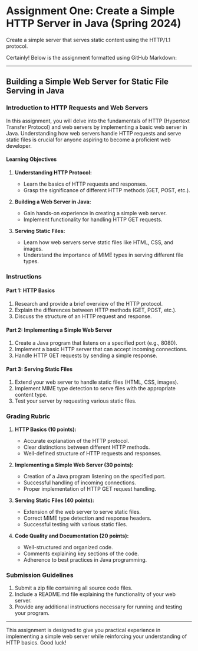 # Assignment One: Create a Simple HTTP Server in Java (Spring 2024)

Create a simple server that serves static content using the HTTP/1.1 protocol.

Certainly! Below is the assignment formatted using GitHub Markdown:

---

## Building a Simple Web Server for Static File Serving in Java

### Introduction to HTTP Requests and Web Servers

In this assignment, you will delve into the fundamentals of HTTP (Hypertext Transfer Protocol) and web servers by implementing a basic web server in Java. Understanding how web servers handle HTTP requests and serve static files is crucial for anyone aspiring to become a proficient web developer.

#### Learning Objectives

1. **Understanding HTTP Protocol:**
   - Learn the basics of HTTP requests and responses.
   - Grasp the significance of different HTTP methods (GET, POST, etc.).

2. **Building a Web Server in Java:**
   - Gain hands-on experience in creating a simple web server.
   - Implement functionality for handling HTTP GET requests.

3. **Serving Static Files:**
   - Learn how web servers serve static files like HTML, CSS, and images.
   - Understand the importance of MIME types in serving different file types.

### Instructions

#### Part 1: HTTP Basics

1. Research and provide a brief overview of the HTTP protocol.
2. Explain the differences between HTTP methods (GET, POST, etc.).
3. Discuss the structure of an HTTP request and response.

#### Part 2: Implementing a Simple Web Server

1. Create a Java program that listens on a specified port (e.g., 8080).
2. Implement a basic HTTP server that can accept incoming connections.
3. Handle HTTP GET requests by sending a simple response.

#### Part 3: Serving Static Files

1. Extend your web server to handle static files (HTML, CSS, images).
2. Implement MIME type detection to serve files with the appropriate content type.
3. Test your server by requesting various static files.

### Grading Rubric

1. **HTTP Basics (10 points):**
   - Accurate explanation of the HTTP protocol.
   - Clear distinctions between different HTTP methods.
   - Well-defined structure of HTTP requests and responses.

2. **Implementing a Simple Web Server (30 points):**
   - Creation of a Java program listening on the specified port.
   - Successful handling of incoming connections.
   - Proper implementation of HTTP GET request handling.

3. **Serving Static Files (40 points):**
   - Extension of the web server to serve static files.
   - Correct MIME type detection and response headers.
   - Successful testing with various static files.

4. **Code Quality and Documentation (20 points):**
   - Well-structured and organized code.
   - Comments explaining key sections of the code.
   - Adherence to best practices in Java programming.

### Submission Guidelines

1. Submit a zip file containing all source code files.
2. Include a README.md file explaining the functionality of your web server.
3. Provide any additional instructions necessary for running and testing your program.

---

This assignment is designed to give you practical experience in implementing a simple web server while reinforcing your understanding of HTTP basics. Good luck!
